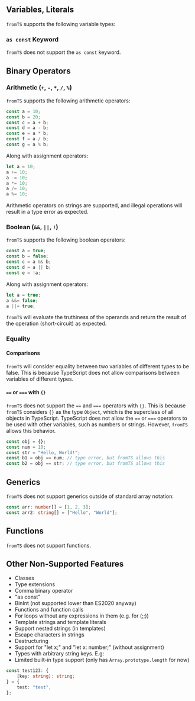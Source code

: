 ## Variables, Literals

`fromTS` supports the following variable types:

### `as const` Keyword

`fromTS` does not support the `as const` keyword.

## Binary Operators

### Arithmetic (`+`, `-`, `*`, `/`, `%`)

`fromTS` supports the following arithmetic operators:

```typescript
const a = 10;
const b = 20;
const c = a + b;
const d = a - b;
const e = a * b;
const f = a / b;
const g = a % b;
```

Along with assignment operators:

```typescript
let a = 10;
a += 10;
a -= 10;
a *= 10;
a /= 10;
a %= 10;
```

Arithmetic operators on strings are supported, and illegal operations will result in a type error as expected.

### Boolean (`&&`, `||`, `!`)

`fromTS` supports the following boolean operators:

```typescript
const a = true;
const b = false;
const c = a && b;
const d = a || b;
const e = !a;
```

Along with assignment operators:

```typescript
let a = true;
a &&= false;
a ||= true;
```

`fromTS` will evaluate the truthiness of the operands and return the result of the operation (short-circuit) as expected.

### Equality

#### Comparisons

`fromTS` will consider equality between two variables of different types to be false. This is because TypeScript does not allow comparisons between variables of different types.

#### `==` or `===` with `{}`

`fromTS` does not support the `==` and `===` operators with `{}`. This is because `fromTS` considers `{}` as the type `Object`, which is the superclass of all objects in TypeScript. TypeScript does not allow the `==` or `===` operators to be used with other variables, such as numbers or strings. However, `fromTS` allows this behavior.

```typescript
const obj = {};
const num = 10;
const str = "Hello, World!";
const b1 = obj == num; // type error, but fromTS allows this
const b2 = obj == str; // type error, but fromTS allows this
```

## Generics

`fromTS` does not support generics outside of standard array notation:

```typescript
const arr: number[] = [1, 2, 3];
const arr2: string[] = ["Hello", "World"];
```

## Functions

`fromTS` does not support functions.

## Other Non-Supported Features

-   Classes
-   Type extensions
-   Comma binary operator
-   "as const"
-   BinInt (not supported lower than ES2020 anyway)
-   Functions and function calls
-   For loops without any expressions in them (e.g. for (;;))
-   Template strings and template literals
-   Support nested strings (in templates)
-   Escape characters in strings
-   Destructuring
-   Support for "let x;" and "let x: number;" (without assignment)
-   Types with arbitrary string keys. E.g:
-   Limited built-in type support (only has `Array.prototype.length` for now)

```typescript
const test123: {
    [key: string]: string;
} = {
    test: "test",
};
```
